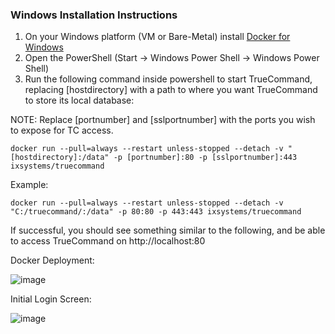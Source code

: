 ### Windows Installation Instructions

1. On your Windows platform (VM or Bare-Metal) install [Docker for Windows](https://hub.docker.com/editions/community/docker-ce-desktop-windows/)
2. Open the PowerShell (Start -> Windows Power Shell -> Windows Power Shell)
3. Run the following command inside powershell to start TrueCommand, replacing [hostdirectory] with a path to where you want TrueCommand to store its local database:

NOTE: Replace [portnumber] and [sslportnumber] with the ports you wish to expose for TC access. 

`docker run --pull=always --restart unless-stopped --detach -v "[hostdirectory]:/data" -p [portnumber]:80 -p [sslportnumber]:443 ixsystems/truecommand`

Example:

`docker run --pull=always --restart unless-stopped --detach -v "C:/truecommand/:/data" -p 80:80 -p 443:443 ixsystems/truecommand`

If successful, you should see something similar to the following, and be able to access TrueCommand on http://localhost:80

Docker Deployment:

![image](https://user-images.githubusercontent.com/1933088/112502019-17c38b00-8d60-11eb-8294-9fbaeef41e04.png)

Initial Login Screen:

![image](https://user-images.githubusercontent.com/1933088/112498138-9e766900-8d5c-11eb-9b94-7ec4dfede1c3.png)

